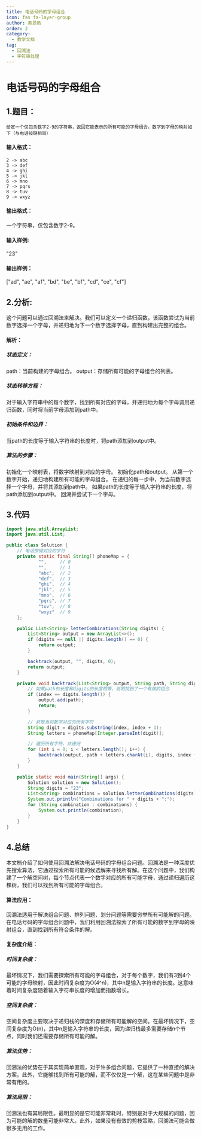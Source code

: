 ```yaml
---
title: 电话号码的字母组合
icon: fas fa-layer-group
author: 黄昱皓
order: 2
category:
  - 教学文档
tag:
  - 回溯法
  - 字符串处理
---
```

# 电话号码的字母组合

## 1.题目： 
    给定一个仅包含数字2-9的字符串，返回它能表示的所有可能的字母组合。数字到字母的映射如下（与电话按键相同）

#### 输入格式：
    2 -> abc
    3 -> def
    4 -> ghi
    5 -> jkl
    6 -> mno
    7 -> pqrs
    8 -> tuv
    9 -> wxyz


#### 输出格式：
一个字符串，仅包含数字2-9。



#### 输入样例:
"23"


#### 输出样例：

["ad", "ae", "af", "bd", "be", "bf", "cd", "ce", "cf"]

## 2.分析:

这个问题可以通过回溯法来解决。我们可以定义一个递归函数，该函数尝试为当前数字选择一个字母，并递归地为下一个数字选择字母，直到构建出完整的组合。


#### 解析：
##### 状态定义：
path：当前构建的字母组合。
output：存储所有可能的字母组合的列表。
##### 状态转移方程：
对于输入字符串中的每个数字，找到所有对应的字母，并递归地为每个字母调用递归函数，同时将当前字母添加到path中。
##### 初始条件和边界：
当path的长度等于输入字符串的长度时，将path添加到output中。
##### 算法的步骤：
初始化一个映射表，将数字映射到对应的字母。
初始化path和output。
从第一个数字开始，递归地构建所有可能的字母组合。
在递归的每一步中，为当前数字选择一个字母，并将其添加到path中。
如果path的长度等于输入字符串的长度，将path添加到output中。
回溯并尝试下一个字母。


## 3.代码

```java
import java.util.ArrayList;
import java.util.List;

public class Solution {
    // 电话按键对应的字符
    private static final String[] phoneMap = {
            "",     // 0
            "",     // 1
            "abc",  // 2
            "def",  // 3
            "ghi",  // 4
            "jkl",  // 5
            "mno",  // 6
            "pqrs", // 7
            "tuv",  // 8
            "wxyz"  // 9
    };

    public List<String> letterCombinations(String digits) {
        List<String> output = new ArrayList<>();
        if (digits == null || digits.length() == 0) {
            return output;
        }

        backtrack(output, "", digits, 0);
        return output;
    }

    private void backtrack(List<String> output, String path, String digits, int index) {
        // 如果path的长度和digits的长度相等，说明找到了一个有效的组合
        if (index == digits.length()) {
            output.add(path);
            return;
        }

        // 获取当前数字对应的所有字符
        String digit = digits.substring(index, index + 1);
        String letters = phoneMap[Integer.parseInt(digit)];

        // 遍历所有字符，并递归
        for (int i = 0; i < letters.length(); i++) {
            backtrack(output, path + letters.charAt(i), digits, index + 1);
        }
    }

    public static void main(String[] args) {
        Solution solution = new Solution();
        String digits = "23";
        List<String> combinations = solution.letterCombinations(digits);
        System.out.println("Combinations for " + digits + ":");
        for (String combination : combinations) {
            System.out.println(combination);
        }
    }
}

```


## 4.总结

本文档介绍了如何使用回溯法解决电话号码的字母组合问题。回溯法是一种深度优先搜索算法，它通过探索所有可能的候选解来寻找所有解。在这个问题中，我们构建了一个解空间树，每个节点代表一个数字对应的所有可能字母，通过递归遍历这棵树，我们可以找到所有可能的字母组合。

#### 算法应用：
回溯法适用于解决组合问题、排列问题、划分问题等需要穷举所有可能解的问题。在电话号码的字母组合问题中，我们利用回溯法探索了所有可能的数字到字母的映射组合，直到找到所有符合条件的解。

#### 复杂度介绍：
##### 时间复杂度：
最坏情况下，我们需要探索所有可能的字母组合，对于每个数字，我们有3到4个可能的字母映射，因此时间复杂度为O(4^n)，其中n是输入字符串的长度。这意味着时间复杂度随着输入字符串长度的增加而指数增长。

##### 空间复杂度：
空间复杂度主要取决于递归栈的深度和存储所有可能解的空间。在最坏情况下，空间复杂度为O(n)，其中n是输入字符串的长度，因为递归栈最多需要存储n个节点，同时我们还需要存储所有可能的解。

##### 算法优势：
回溯法的优势在于其实现简单直观，对于许多组合问题，它提供了一种直接的解决方案。此外，它能够找到所有可能的解，而不仅仅是一个解，这在某些问题中是非常有用的。
##### 算法局限：
回溯法也有其局限性。最明显的是它可能非常耗时，特别是对于大规模的问题，因为可能的解的数量可能非常大。此外，如果没有有效的剪枝策略，回溯法可能会做很多无用的工作。

